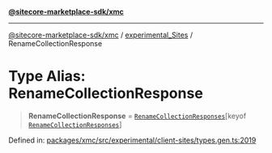 [**@sitecore-marketplace-sdk/xmc**](../../../../README.md)

***

[@sitecore-marketplace-sdk/xmc](../../../../README.md) / [experimental\_Sites](../README.md) / RenameCollectionResponse

# Type Alias: RenameCollectionResponse

> **RenameCollectionResponse** = [`RenameCollectionResponses`](RenameCollectionResponses.md)\[keyof [`RenameCollectionResponses`](RenameCollectionResponses.md)\]

Defined in: [packages/xmc/src/experimental/client-sites/types.gen.ts:2019](https://github.com/Sitecore/marketplace-sdk/blob/main/packages/xmc/src/experimental/client-sites/types.gen.ts#L2019)
